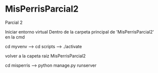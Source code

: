 # MisPerrisParcial2
Parcial 2

Iniciar entorno virtual
Dentro de la carpeta principal de 'MisPerrisParcial2' en la cmd

cd myvenv --> cd scripts --> ./activate

volver a la capeta raiz MisPerrisParcial2

cd misperris --> python manage.py runserver

